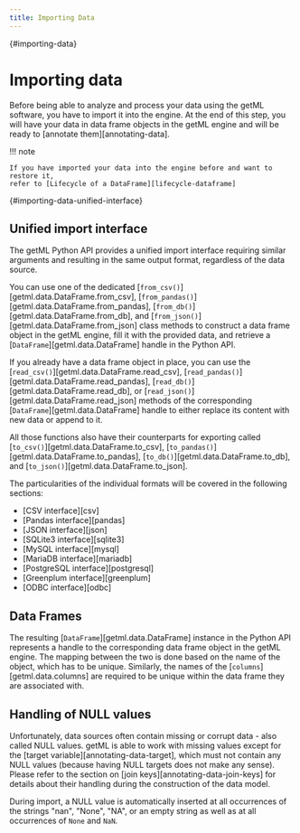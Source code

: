 ```yaml
---
title: Importing Data
---
```


[](){#importing-data}
# Importing data

Before being able to analyze and process your data using the getML software,
you have to import it into the engine. At the end of this step, you will have
your data in data frame objects in the getML engine and will be ready to
[annotate them][annotating-data].

!!! note

    If you have imported your data into the engine before and want to restore it,
    refer to [Lifecycle of a DataFrame][lifecycle-dataframe]

[](){#importing-data-unified-interface}
## Unified import interface

The getML Python API provides a unified import interface requiring
similar arguments and resulting in the same output format, regardless
of the data source.

You can use one of the dedicated
[`from_csv()`][getml.data.DataFrame.from_csv],
[`from_pandas()`][getml.data.DataFrame.from_pandas],
[`from_db()`][getml.data.DataFrame.from_db], and
[`from_json()`][getml.data.DataFrame.from_json] class methods to construct a
data frame object in the getML engine, fill it with the provided data,
and retrieve a [`DataFrame`][getml.data.DataFrame] handle in the Python
API. 

If you already have a data frame object in place, you
can use the [`read_csv()`][getml.data.DataFrame.read_csv],
[`read_pandas()`][getml.data.DataFrame.read_pandas],
[`read_db()`][getml.data.DataFrame.read_db], or
[`read_json()`][getml.data.DataFrame.read_json] methods of the corresponding
[`DataFrame`][getml.data.DataFrame] handle to either replace its content
with new data or append to it.

All those functions also have their counterparts for exporting called
[`to_csv()`][getml.data.DataFrame.to_csv],
[`to_pandas()`][getml.data.DataFrame.to_pandas],
[`to_db()`][getml.data.DataFrame.to_db], and
[`to_json()`][getml.data.DataFrame.to_json].

The particularities of the individual formats will be covered in the
following sections:

- [CSV interface][csv]
- [Pandas interface][pandas]
- [JSON interface][json]
- [SQLite3 interface][sqlite3]
- [MySQL interface][mysql]
- [MariaDB interface][mariadb]
- [PostgreSQL interface][postgresql]
- [Greenplum interface][greenplum]
- [ODBC interface][odbc]


## Data Frames

The resulting [`DataFrame`][getml.data.DataFrame] instance in the Python
API represents a handle to the corresponding data frame object in the
getML engine. The mapping between the two is done based on
the name of the object, which has to be unique. Similarly, the names of 
the [`columns`][getml.data.columns] are required to be
unique within the data frame they are associated with.


## Handling of NULL values

Unfortunately, data sources often 
contain missing or corrupt data - also called NULL
values. getML is able to work with missing values except for the
[target variable][annotating-data-target], which must not
contain any NULL values (because having NULL targets does not
make any sense). Please refer to the section on 
[join keys][annotating-data-join-keys] for
details about their handling during the construction of the data
model.

During import, a NULL value is automatically inserted at all
occurrences of the strings "nan", "None", "NA", or an empty string as
well as at all occurrences of `None` and `NaN`.

